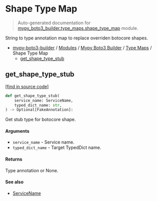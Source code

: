 # Shape Type Map

> Auto-generated documentation for [mypy_boto3_builder.type_maps.shape_type_map](https://github.com/vemel/mypy_boto3_builder/blob/master/mypy_boto3_builder/type_maps/shape_type_map.py) module.

String to type annotation map to replace overriden botocore shapes.

- [mypy-boto3-builder](../../README.md#mypy_boto3_builder) / [Modules](../../MODULES.md#mypy-boto3-builder-modules) / [Mypy Boto3 Builder](../index.md#mypy-boto3-builder) / [Type Maps](index.md#type-maps) / Shape Type Map
    - [get_shape_type_stub](#get_shape_type_stub)

## get_shape_type_stub

[[find in source code]](https://github.com/vemel/mypy_boto3_builder/blob/master/mypy_boto3_builder/type_maps/shape_type_map.py#L90)

```python
def get_shape_type_stub(
    service_name: ServiceName,
    typed_dict_name: str,
) -> Optional[FakeAnnotation]:
```

Get stub type for botocore shape.

#### Arguments

- `service_name` - Service name.
- `typed_dict_name` - Target TypedDict name.

#### Returns

Type annotation or None.

#### See also

- [ServiceName](../service_name.md#servicename)
